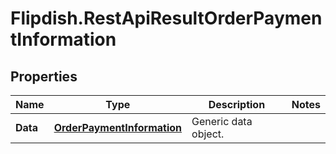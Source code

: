# Flipdish.RestApiResultOrderPaymentInformation

## Properties
Name | Type | Description | Notes
------------ | ------------- | ------------- | -------------
**Data** | [**OrderPaymentInformation**](OrderPaymentInformation.md) | Generic data object. | 


